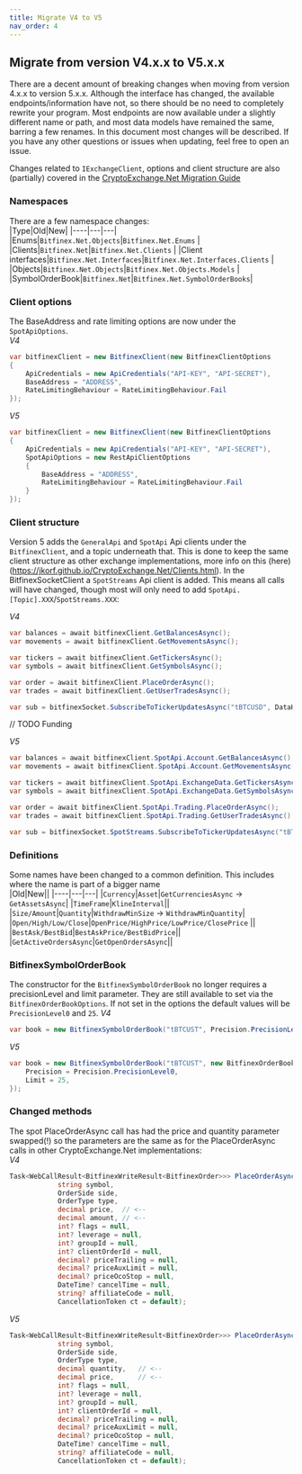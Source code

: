 ```yaml
---
title: Migrate V4 to V5
nav_order: 4
---
```


## Migrate from version V4.x.x to V5.x.x

There are a decent amount of breaking changes when moving from version 4.x.x to version 5.x.x. Although the interface has changed, the available endpoints/information have not, so there should be no need to completely rewrite your program.
Most endpoints are now available under a slightly different name or path, and most data models have remained the same, barring a few renames.
In this document most changes will be described. If you have any other questions or issues when updating, feel free to open an issue.

Changes related to `IExchangeClient`, options and client structure are also (partially) covered in the [CryptoExchange.Net Migration Guide](https://jkorf.github.io/CryptoExchange.Net/Migration%20Guide.html)

### Namespaces
There are a few namespace changes:  
|Type|Old|New|
|----|---|---|
|Enums|`Bitfinex.Net.Objects`|`Bitfinex.Net.Enums`  |
|Clients|`Bitfinex.Net`|`Bitfinex.Net.Clients`  |
|Client interfaces|`Bitfinex.Net.Interfaces`|`Bitfinex.Net.Interfaces.Clients`  |
|Objects|`Bitfinex.Net.Objects`|`Bitfinex.Net.Objects.Models`  |
|SymbolOrderBook|`Bitfinex.Net`|`Bitfinex.Net.SymbolOrderBooks`|

### Client options
The BaseAddress and rate limiting options are now under the `SpotApiOptions`.  
*V4*
```csharp
var bitfinexClient = new BitfinexClient(new BitfinexClientOptions
{
	ApiCredentials = new ApiCredentials("API-KEY", "API-SECRET"),
	BaseAddress = "ADDRESS",
	RateLimitingBehaviour = RateLimitingBehaviour.Fail
});
```

*V5*
```csharp
var bitfinexClient = new BitfinexClient(new BitfinexClientOptions
{
	ApiCredentials = new ApiCredentials("API-KEY", "API-SECRET"),
	SpotApiOptions = new RestApiClientOptions
	{
		BaseAddress = "ADDRESS",
		RateLimitingBehaviour = RateLimitingBehaviour.Fail
	}
});
```

### Client structure
Version 5 adds the `GeneralApi` and `SpotApi` Api clients under the `BitfinexClient`, and a topic underneath that. This is done to keep the same client structure as other exchange implementations, more info on this (here)(https://jkorf.github.io/CryptoExchange.Net/Clients.html).
In the BitfinexSocketClient a `SpotStreams` Api client is added. This means all calls will have changed, though most will only need to add `SpotApi.[Topic].XXX`/`SpotStreams.XXX`:

*V4*
```csharp
var balances = await bitfinexClient.GetBalancesAsync();
var movements = await bitfinexClient.GetMovementsAsync();

var tickers = await bitfinexClient.GetTickersAsync();
var symbols = await bitfinexClient.GetSymbolsAsync();

var order = await bitfinexClient.PlaceOrderAsync();
var trades = await bitfinexClient.GetUserTradesAsync();

var sub = bitfinexSocket.SubscribeToTickerUpdatesAsync("tBTCUSD", DataHandler);
```
// TODO Funding

*V5*  
```csharp
var balances = await bitfinexClient.SpotApi.Account.GetBalancesAsync();
var movements = await bitfinexClient.SpotApi.Account.GetMovementsAsync();

var tickers = await bitfinexClient.SpotApi.ExchangeData.GetTickersAsync();
var symbols = await bitfinexClient.SpotApi.ExchangeData.GetSymbolsAsync();

var order = await bitfinexClient.SpotApi.Trading.PlaceOrderAsync();
var trades = await bitfinexClient.SpotApi.Trading.GetUserTradesAsync();

var sub = bitfinexSocket.SpotStreams.SubscribeToTickerUpdatesAsync("tBTCUSD", DataHandler);
```

### Definitions
Some names have been changed to a common definition. This includes where the name is part of a bigger name  
|Old|New||
|----|---|---|
|`Currency`|`Asset`|`GetCurrenciesAsync` -> `GetAssetsAsync`|
|`TimeFrame`|`KlineInterval`||
|`Size/Amount`|`Quantity`|`WithdrawMinSize` -> `WithdrawMinQuantity`|
|`Open/High/Low/Close`|`OpenPrice/HighPrice/LowPrice/ClosePrice` ||
|`BestAsk/BestBid`|`BestAskPrice/BestBidPrice`||
|`GetActiveOrdersAsync`|`GetOpenOrdersAsync`||

### BitfinexSymbolOrderBook
The constructor for the `BitfinexSymbolOrderBook` no longer requires a precisionLevel and limit parameter. They are still available to set via the `BitfinexOrderBookOptions`. If not set in the options the default values will be `PrecisionLevel0` and `25`.
*V4*
```csharp
var book = new BitfinexSymbolOrderBook("tBTCUST", Precision.PrecisionLevel0, 25);
```

*V5*
```csharp
var book = new BitfinexSymbolOrderBook("tBTCUST", new BitfinexOrderBookOptions {
	Precision = Precision.PrecisionLevel0,
	Limit = 25,
});
```

### Changed methods
The spot PlaceOrderAsync call has had the price and quantity parameter swapped(!) so the parameters are the same as for the PlaceOrderAsync calls in other CryptoExchange.Net implementations:  
*V4*  
```csharp
Task<WebCallResult<BitfinexWriteResult<BitfinexOrder>>> PlaceOrderAsync(
            string symbol,
            OrderSide side,
            OrderType type,
            decimal price,	// <--
            decimal amount,	// <--
            int? flags = null,
            int? leverage = null,
            int? groupId = null,
            int? clientOrderId = null,
            decimal? priceTrailing = null,
            decimal? priceAuxLimit = null,
            decimal? priceOcoStop = null,
            DateTime? cancelTime = null,
            string? affiliateCode = null,
            CancellationToken ct = default);
```
*V5*  
```csharp
Task<WebCallResult<BitfinexWriteResult<BitfinexOrder>>> PlaceOrderAsync(
            string symbol,
            OrderSide side,
            OrderType type,
            decimal quantity,	// <--
            decimal price,		// <--
            int? flags = null,
            int? leverage = null,
            int? groupId = null,
            int? clientOrderId = null,
            decimal? priceTrailing = null,
            decimal? priceAuxLimit = null,
            decimal? priceOcoStop = null,
            DateTime? cancelTime = null,
            string? affiliateCode = null,
            CancellationToken ct = default);
```